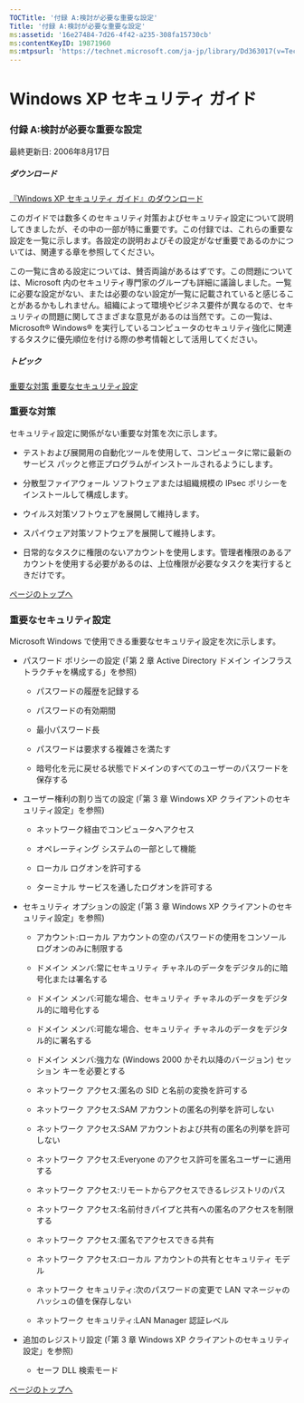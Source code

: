 ```yaml
---
TOCTitle: '付録 A:検討が必要な重要な設定'
Title: '付録 A:検討が必要な重要な設定'
ms:assetid: '16e27484-7d26-4f42-a235-308fa15730cb'
ms:contentKeyID: 19871960
ms:mtpsurl: 'https://technet.microsoft.com/ja-jp/library/Dd363017(v=TechNet.10)'
---
```


Windows XP セキュリティ ガイド
==============================

### 付録 A:検討が必要な重要な設定

最終更新日: 2006年8月17日

##### ダウンロード

[『Windows XP セキュリティ ガイド』のダウンロード](http://go.microsoft.com/fwlink/?linkid=14840)

このガイドでは数多くのセキュリティ対策およびセキュリティ設定について説明してきましたが、その中の一部が特に重要です。この付録では、これらの重要な設定を一覧に示します。各設定の説明およびその設定がなぜ重要であるのかについては、関連する章を参照してください。

この一覧に含める設定については、賛否両論があるはずです。この問題については、Microsoft 内のセキュリティ専門家のグループも詳細に議論しました。一覧に必要な設定がない、または必要のない設定が一覧に記載されていると感じることがあるかもしれません。組織によって環境やビジネス要件が異なるので、セキュリティの問題に関してさまざまな意見があるのは当然です。この一覧は、Microsoft® Windows® を実行しているコンピュータのセキュリティ強化に関連するタスクに優先順位を付ける際の参考情報として活用してください。

##### トピック

[](#ebaa)[重要な対策](#ebaa)
[](#eaaa)[重要なセキュリティ設定](#eaaa)

### 重要な対策

セキュリティ設定に関係がない重要な対策を次に示します。

-   テストおよび展開用の自動化ツールを使用して、コンピュータに常に最新のサービス パックと修正プログラムがインストールされるようにします。

-   分散型ファイアウォール ソフトウェアまたは組織規模の IPsec ポリシーをインストールして構成します。

-   ウイルス対策ソフトウェアを展開して維持します。

-   スパイウェア対策ソフトウェアを展開して維持します。

-   日常的なタスクに権限のないアカウントを使用します。管理者権限のあるアカウントを使用する必要があるのは、上位権限が必要なタスクを実行するときだけです。

[](#mainsection)[ページのトップへ](#mainsection)

### 重要なセキュリティ設定

Microsoft Windows で使用できる重要なセキュリティ設定を次に示します。

-   パスワード ポリシーの設定 (「第 2 章 Active Directory ドメイン インフラストラクチャを構成する」を参照)

    -   パスワードの履歴を記録する

    -   パスワードの有効期間

    -   最小パスワード長

    -   パスワードは要求する複雑さを満たす

    -   暗号化を元に戻せる状態でドメインのすべてのユーザーのパスワードを保存する

-   ユーザー権利の割り当ての設定 (「第 3 章 Windows XP クライアントのセキュリティ設定」を参照)

    -   ネットワーク経由でコンピュータへアクセス

    -   オペレーティング システムの一部として機能

    -   ローカル ログオンを許可する

    -   ターミナル サービスを通したログオンを許可する

-   セキュリティ オプションの設定 (「第 3 章 Windows XP クライアントのセキュリティ設定」を参照)

    -   アカウント:ローカル アカウントの空のパスワードの使用をコンソール ログオンのみに制限する

    -   ドメイン メンバ:常にセキュリティ チャネルのデータをデジタル的に暗号化または署名する

    -   ドメイン メンバ:可能な場合、セキュリティ チャネルのデータをデジタル的に暗号化する

    -   ドメイン メンバ:可能な場合、セキュリティ チャネルのデータをデジタル的に署名する

    -   ドメイン メンバ:強力な (Windows 2000 かそれ以降のバージョン) セッション キーを必要とする

    -   ネットワーク アクセス:匿名の SID と名前の変換を許可する

    -   ネットワーク アクセス:SAM アカウントの匿名の列挙を許可しない

    -   ネットワーク アクセス:SAM アカウントおよび共有の匿名の列挙を許可しない

    -   ネットワーク アクセス:Everyone のアクセス許可を匿名ユーザーに適用する

    -   ネットワーク アクセス:リモートからアクセスできるレジストリのパス

    -   ネットワーク アクセス:名前付きパイプと共有への匿名のアクセスを制限する

    -   ネットワーク アクセス:匿名でアクセスできる共有

    -   ネットワーク アクセス:ローカル アカウントの共有とセキュリティ モデル

    -   ネットワーク セキュリティ:次のパスワードの変更で LAN マネージャのハッシュの値を保存しない

    -   ネットワーク セキュリティ:LAN Manager 認証レベル

-   追加のレジストリ設定 (「第 3 章 Windows XP クライアントのセキュリティ設定」を参照)

    -   セーフ DLL 検索モード

[](#mainsection)[ページのトップへ](#mainsection)
